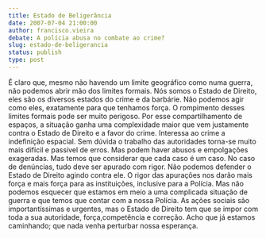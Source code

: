```yaml
---
title: Estado de Beligerância
date: 2007-07-04 21:00:00
author: francisco.vieira
debate: A polícia abusa no combate ao crime?
slug: estado-de-beligerancia
status: publish 
type: post
---
```


É claro que, mesmo não havendo um limite geográfico como numa guerra, não podemos abrir mão dos limites formais. Nós somos o Estado de Direito, eles são os diversos estados do crime e da barbárie. Não podemos agir como eles, exatamente para que tenhamos força. O rompimento desses limites formais pode ser muito perigoso. Por esse compartilhamento de espaços, a situação ganha uma complexidade maior que vem justamente contra o Estado de Direito e a favor do crime. Interessa ao crime a indefinição espacial. Sem dúvida o trabalho das autoridades torna-se muito mais difícil e passível de erros. Mas podem haver abusos e empolgações exageradas. Mas temos que considerar que cada caso é um caso. No caso de denúncias, tudo deve ser apurado com rigor. Não podemos defender o Estado de Direito agindo contra ele. O rigor das apurações nos darão mais força e mais força para as instituições, inclusive para a Polícia. Mas não podemos esquecer que estamos em meio a uma complicada situação de guerra e que temos que contar com a nossa Polícia. As ações sociais são importantíssimas e urgentes, mas o Estado de Direito tem que se impor com toda a sua autoridade, força,competência e correção. Acho que já estamos caminhando; que nada venha perturbar nossa esperança.
